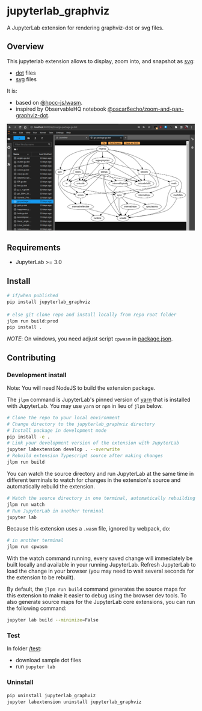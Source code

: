 # jupyterlab_graphviz

A JupyterLab extension for rendering graphviz-dot or svg files.

## Overview

This jupyterlab extension allows to display, zoom into, and snapshot as [svg](https://en.wikipedia.org/wiki/Scalable_Vector_Graphics):

- [dot](<https://en.wikipedia.org/wiki/DOT_(graph_description_language)>) files
- [svg](https://developer.mozilla.org/en-US/docs/Web/SVG) files

It is:

- based on [@hpcc-js/wasm](https://github.com/hpcc-systems/hpcc-js-wasm).
- inspired by ObservableHQ notebook [@oscar6echo/zoom-and-pan-graphviz-dot](https://observablehq.com/@oscar6echo/zoom-and-pan-graphviz-dot).

<img src="./img/screenshot-jupyterlab_graphviz.png" width=500px>

## Requirements

- JupyterLab >= 3.0

## Install

```bash
# if/when published
pip install jupyterlab_graphviz

# else git clone repo and install locally from repo root folder
jlpm run build:prod
pip install .
```

_NOTE_: On windows, you need adjust script `cpwasm` in [package.json](./package.json).

## Contributing

### Development install

Note: You will need NodeJS to build the extension package.

The `jlpm` command is JupyterLab's pinned version of
[yarn](https://yarnpkg.com/) that is installed with JupyterLab. You may use
`yarn` or `npm` in lieu of `jlpm` below.

```bash
# Clone the repo to your local environment
# Change directory to the jupyterlab_graphviz directory
# Install package in development mode
pip install -e .
# Link your development version of the extension with JupyterLab
jupyter labextension develop . --overwrite
# Rebuild extension Typescript source after making changes
jlpm run build
```

You can watch the source directory and run JupyterLab at the same time in different terminals to watch for changes in the extension's source and automatically rebuild the extension.

```bash
# Watch the source directory in one terminal, automatically rebuilding when needed
jlpm run watch
# Run JupyterLab in another terminal
jupyter lab
```

Because this extension uses a `.wasm` file, ignored by webpack, do:

```bash
# in another terminal
jlpm run cpwasm
```

With the watch command running, every saved change will immediately be built locally and available in your running JupyterLab. Refresh JupyterLab to load the change in your browser (you may need to wait several seconds for the extension to be rebuilt).

By default, the `jlpm run build` command generates the source maps for this extension to make it easier to debug using the browser dev tools. To also generate source maps for the JupyterLab core extensions, you can run the following command:

```bash
jupyter lab build --minimize=False
```

### Test

In folder [/test](./test):

- download sample dot files
- run `jupyter lab`

### Uninstall

```bash
pip uninstall jupyterlab_graphviz
jupyter labextension uninstall jupyterlab_graphviz
```
